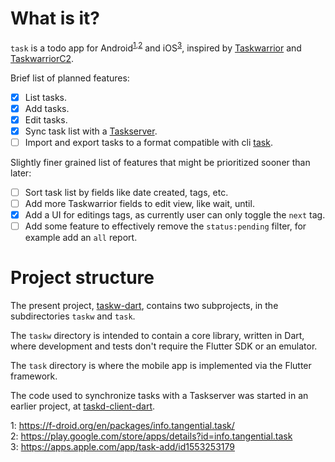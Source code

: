 # What is it?

`task` is a todo app for
Android<sup>[1](#fdroid),[2](#playstore)</sup> and
iOS<sup>[3](#ios)</sup>, inspired by
[Taskwarrior](https://taskwarrior.org) and
[TaskwarriorC2](https://bitbucket.org/kvorobyev/taskwarriorc2/).

Brief list of planned features:

- [x] List tasks.
- [x] Add tasks.
- [x] Edit tasks.
- [x] Sync task list with a
      [Taskserver](https://taskwarrior.org/docs/taskserver/why.html).
- [ ] Import and export tasks to a format compatible with cli
      [task](https://taskwarrior.org/docs/commands/export.html).

Slightly finer grained list of features that might be prioritized
sooner than later:

- [ ] Sort task list by fields like date created, tags, etc.
- [ ] Add more Taskwarrior fields to edit view, like wait, until.
- [x] Add a UI for editings tags, as currently user can only toggle
      the `next` tag.
- [ ] Add some feature to effectively remove the `status:pending`
      filter, for example add an `all` report.

# Project structure

The present project,
[taskw-dart](https://github.com/bradyt/taskw-dart/), contains two
subprojects, in the subdirectories `taskw` and `task`.

The `taskw` directory is intended to contain a core library, written
in Dart, where development and tests don't require the Flutter SDK or
an emulator.

The `task` directory is where the mobile app is implemented via the
Flutter framework.

The code used to synchronize tasks with a Taskserver was started in an
earlier project, at
[taskd-client-dart](https://github.com/bradyt/taskd-client-dart).

<a name="fdroid">1</a>:
<https://f-droid.org/en/packages/info.tangential.task/></br>
<a name="playstore">2</a>:
<https://play.google.com/store/apps/details?id=info.tangential.task></br>
<a name="ios">3</a>:
<https://apps.apple.com/app/task-add/id1553253179>
